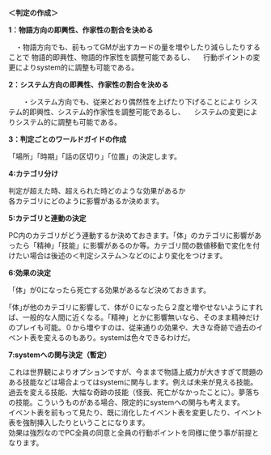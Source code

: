 <p><strong>＜判定の作成＞</strong></p>

<p><strong>1：物語方向の即興性、作家性の割合を決める</strong></p>

　・物語方向でも、前もってGMが出すカードの量を増やしたり減らしたりすることで
 物語的即興性、物語的作家性を調整可能であるし、
 　行動ポイントの変更によりsystem的に調整も可能である。

<p><strong>2：システム方向の即興性、作家性の割合を決める</strong></p>
　　・システム方向でも、従来どおり偶然性を上げたり下げることにより
 システム的即興性、システム的作家性を調整可能であるし、
 　システムの変更によりシステム的に調整も可能である。

<p><strong>3：判定ごとのワールドガイドの作成</strong></p>

<p>「場所」「時期」「話の区切り」「位置」の決定します。</p>

<p><strong>4:カテゴリ分け</strong></p>

<p>判定が超えた時、超えられた時どのような効果があるか<br />各カテゴリにどのように影響があるか決めます。</p>

<p><strong>5:カテゴリと連動の決定</strong></p>
<p>PC内のカテゴリがどう連動するか決めておきます。「体」のカテゴリに影響があったら「精神」「技能」に影響があるのか等。カテゴリ間の数値移動で変化を付けたい場合は後述の＜判定システム＞などのにより変化をつけます。</p>

<p><strong>6:効果の決定</strong><strong></strong></p>
<p>「体」が0になったら死亡する効果があるなど決めておきます。</p>
<p>｢体｣が他のカテゴリに影響して、体が０になったら２度と増やせないようにすれば、一般的な人間に近くなる。「精神」とかに影響無いなら、そのまま精神だけのプレイも可能。０から増やすのは、従来通りの効果や、大きな奇跡で過去のイベント表を変えるのもあり。systemは色々できるわけだ。</p>

<p><strong>7:systemへの関与決定（暫定）</strong><strong></strong></p>
<p>これは世界観によりオプションですが、今ままで物語上威力が大きすぎて問題のある技能などは場合よってはsystemに関与します。例えば未来が見える技能。過去を変える技能、大幅な奇跡の技能（怪我、死亡がなかったことに）。夢落ちの技能。こういうものがある場合、限定的にsystemへの関与も考えます。<br/>
イベント表を前もって見たり、既に消化したイベント表を変更したり、イベント表を強制挿入したりということになります。<br/>
効果は強烈なのでPC全員の同意と全員の行動ポイントを同様に使う事が前提となります。</p>
